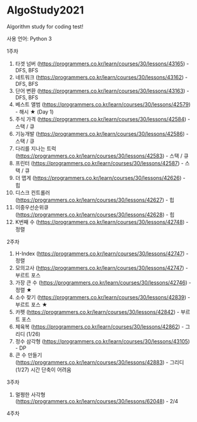 # AlgoStudy2021
Algorithm study for coding test!

사용 언어: Python 3

1주차
1. 타겟 넘버 (https://programmers.co.kr/learn/courses/30/lessons/43165) - DFS, BFS
2. 네트워크 (https://programmers.co.kr/learn/courses/30/lessons/43162) - DFS, BFS
3. 단어 변환 (https://programmers.co.kr/learn/courses/30/lessons/43163) - DFS, BFS
4. 베스트 앨범 (https://programmers.co.kr/learn/courses/30/lessons/42579) - 해시 ★ (Day 1)
5. 주식 가격 (https://programmers.co.kr/learn/courses/30/lessons/42584) - 스택 / 큐
6. 기능개발 (https://programmers.co.kr/learn/courses/30/lessons/42586) - 스택 / 큐
7. 다리를 지나는 트럭 (https://programmers.co.kr/learn/courses/30/lessons/42583) - 스택 / 큐
8. 프린터 (https://programmers.co.kr/learn/courses/30/lessons/42587) - 스택 / 큐
9. 더 맵게 (https://programmers.co.kr/learn/courses/30/lessons/42626) - 힙
10. 디스크 컨트롤러 (https://programmers.co.kr/learn/courses/30/lessons/42627) - 힙
11. 이중우선순위큐 (https://programmers.co.kr/learn/courses/30/lessons/42628) - 힙
12. K번째 수 (https://programmers.co.kr/learn/courses/30/lessons/42748) - 정렬

2주차
1. H-Index (https://programmers.co.kr/learn/courses/30/lessons/42747) - 정렬
2. 모의고사 (https://programmers.co.kr/learn/courses/30/lessons/42747) - 부르트 포스
3. 가장 큰 수 (https://programmers.co.kr/learn/courses/30/lessons/42746) - 정렬 ★
4. 소수 찾기 (https://programmers.co.kr/learn/courses/30/lessons/42839)  - 부르트 포스 ★
5. 카펫 (https://programmers.co.kr/learn/courses/30/lessons/42842) - 부르트 포스
6. 체육복 (https://programmers.co.kr/learn/courses/30/lessons/42862) - 그리디 (1/26)
7. 정수 삼각형 (https://programmers.co.kr/learn/courses/30/lessons/43105) - DP
8. 큰 수 만들기 (https://programmers.co.kr/learn/courses/30/lessons/42883) - 그리디 (1/27) 시간 단축이 어려움

3주차
1. 멀쩡한 사각형 (https://programmers.co.kr/learn/courses/30/lessons/62048) - 2/4

4주차
